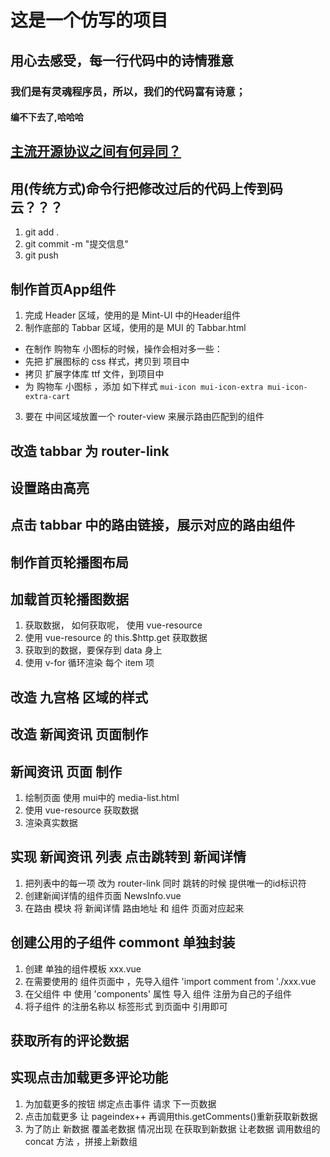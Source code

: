 # 这是一个仿写的项目

## 用心去感受，每一行代码中的诗情雅意

### 我们是有灵魂程序员，所以，我们的代码富有诗意；

#### 编不下去了,哈哈哈

## [主流开源协议之间有何异同？](https://www.zhihu.com/question/19568896)

## 用(传统方式)命令行把修改过后的代码上传到码云？？？
1. git add .
2. git commit -m "提交信息"
3. git push

## 制作首页App组件
1. 完成 Header 区域，使用的是 Mint-UI 中的Header组件
2. 制作底部的 Tabbar 区域，使用的是 MUI 的 Tabbar.html
 + 在制作 购物车 小图标的时候，操作会相对多一些：
 + 先把 扩展图标的 css 样式，拷贝到 项目中
 + 拷贝 扩展字体库 ttf 文件，到项目中
 + 为 购物车 小图标 ，添加 如下样式 `mui-icon mui-icon-extra mui-icon-extra-cart`
3. 要在 中间区域放置一个 router-view 来展示路由匹配到的组件

## 改造 tabbar 为 router-link

## 设置路由高亮

## 点击 tabbar 中的路由链接，展示对应的路由组件

## 制作首页轮播图布局

## 加载首页轮播图数据
1. 获取数据， 如何获取呢， 使用 vue-resource
2. 使用 vue-resource 的 this.$http.get 获取数据
3. 获取到的数据，要保存到 data 身上
4. 使用 v-for 循环渲染 每个 item 项

## 改造 九宫格 区域的样式

## 改造 新闻资讯 页面制作

## 新闻资讯 页面 制作
1. 绘制页面 使用 mui中的 media-list.html
2. 使用 vue-resource 获取数据
3. 渲染真实数据

## 实现 新闻资讯 列表 点击跳转到 新闻详情
1. 把列表中的每一项 改为 router-link 同时 跳转的时候 提供唯一的id标识符
2. 创建新闻详情的组件页面 NewsInfo.vue
3. 在路由 模块 将 新闻详情 路由地址 和 组件 页面对应起来

## 创建公用的子组件 commont 单独封装
1. 创建 单独的组件模板 xxx.vue
2. 在需要使用的 组件页面中 ，先导入组件 'import comment from './xxx.vue
3. 在父组件 中 使用 'components' 属性 导入 组件 注册为自己的子组件 
4. 将子组件 的注册名称以 标签形式 到页面中 引用即可

## 获取所有的评论数据

## 实现点击加载更多评论功能
1. 为加载更多的按钮 绑定点击事件 请求 下一页数据
2. 点击加载更多 让 pageindex++ 再调用this.getComments()重新获取新数据
3. 为了防止 新数据 覆盖老数据 情况出现 在获取到新数据 让老数据 调用数组的 concat 方法 ，拼接上新数组 